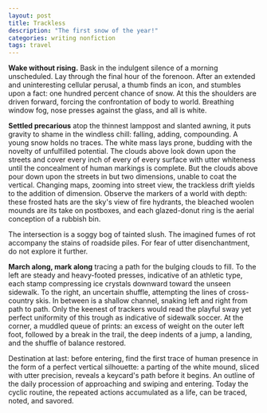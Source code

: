 ```yaml
---
layout: post
title: Trackless
description: "The first snow of the year!"
categories: writing nonfiction
tags: travel
---
```

__Wake without rising.__ Bask in the indulgent silence of a morning unscheduled. Lay through the final hour of the forenoon. After an extended and uninteresting cellular perusal, a thumb finds an icon, and stumbles upon a fact: one hundred percent chance of snow. At this the shoulders are driven forward, forcing the confrontation of body to world. Breathing window fog, nose presses against the glass, and all is white.

__Settled precarious__ atop the thinnest lamppost and slanted awning, it puts gravity to shame in the windless chill: falling, adding, compounding. A young snow holds no traces. The white mass lays prone, budding with the novelty of unfulfilled potential.
The clouds above look down upon the streets and cover every inch of every of every surface with utter whiteness until the concealment of human markings is complete. But the clouds above pour down upon the streets in but two dimensions, unable to coat the vertical. Changing maps, zooming into street view, the trackless drift yields to the addition of dimension. Observe the markers of a world with depth: these frosted hats are the sky's view of fire hydrants, the bleached woolen mounds are its take on postboxes, and each glazed-donut ring is the aerial conception of a rubbish bin.

The intersection is a soggy bog of tainted slush. The imagined fumes of rot accompany the stains of roadside piles. For fear of utter disenchantment, do not explore it further.

__March along, mark along__ tracing a path for the bulging clouds to fill. To the left are steady and heavy-footed presses, indicative of an athletic type, each stamp compressing ice crystals downward toward the unseen sidewalk. To the right, an uncertain shuffle, attempting the lines of cross-country skis. In between is a shallow channel, snaking left and right from path to path. Only the keenest of trackers would read the playful sway yet perfect uniformity of this trough as indicative of sidewalk soccer. At the corner, a muddled queue of prints: an excess of weight on the outer left foot, followed by a break in the trail, the deep indents of a jump, a landing, and the shuffle of balance restored.

Destination at last: before entering, find the first trace of human presence in the form of a perfect vertical silhouette: a parting of the white mound, sliced with utter precision, reveals a keycard's path before it begins. An outline of the daily procession of approaching and swiping and entering. Today the cyclic routine, the repeated actions accumulated as a life, can be traced, noted, and savored.

